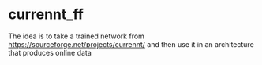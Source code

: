 # currennt_ff
The idea is to take a trained network from https://sourceforge.net/projects/currennt/ and then use it in an architecture that produces online data

